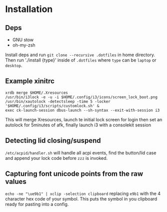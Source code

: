 # Installation

## Deps
 - GNU stow
 - oh-my-zsh

Install deps and run `git clone --recursive .dotfiles` in home directory. Then run './install {type}' inside of `.dotfiles` where `type` can be `laptop` or `desktop`.

## Example xinitrc

```
xrdb merge $HOME/.Xresources   
/usr/bin/i3lock -e -u -i $HOME/.config/i3/icons/screen_lock_boot.png
/usr/bin/xautolock -detectsleep -time 5 -locker '$HOME/.config/i3/scripts/customlock.sh' &
exec ck-launch-session dbus-launch --sh-syntax --exit-with-session i3
```

This will merge Xresources, launch te initial lock screen for login
then set an autolock for 5minutes of afk, finally launch i3 with a consolekit session

## Detecting lid closing/suspend

`/etc/acpid/handler.sh` will handle all acpi events, find the button/lid case and append your lock code before `zzz` is invoked.

## Capturing font unicode points from the raw values

`echo -ne "\ue9b1" | xclip -selection clipboard` replacing `e9b1` with the 4 character hex code of your symbol. This puts the symbol in you clipboard ready for pasting into a config.

